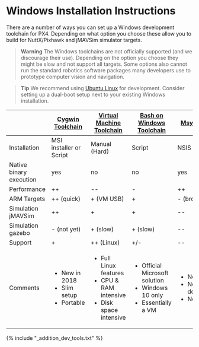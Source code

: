 # Windows Installation Instructions

There are a number of ways you can set up a Windows development toolchain for PX4. Depending on what option you choose these allow you to build for NuttX/Pixhawk and jMAVSim simulator targets.

> **Warning** The Windows toolchains are not officially supported (and we discourage their use). Depending on the option you choose they might be slow and not support all targets. Some options also cannot run the standard robotics software packages many developers use to prototype computer vision and navigation.

<span></span>
> **Tip** We recommend using [Ubuntu Linux](http://ubuntu.com) for development. Consider setting up a dual-boot setup next to your existing Windows installation.

| | [Cygwin Toolchain](../setup/dev_env_windows_cygwin.md) | [Virtual Machine Toolchain](../setup/dev_env_windows_vm.md) | [Bash on Windows Toolchain](../setup/dev_env_windows_bash_on_win.md) | [Msys Toolchain](../setup/dev_env_windows_msys.md) |
|---|---|---|---|---|
| Installation | MSI installer or Script | Manual (Hard) | Script | NSIS Installer |
| Native binary execution | yes | no | no | yes |
| Performance | ++ | -- | - | ++ |
| ARM Targets | ++ (quick) | + (VM USB) | + | - (broken) |
| Simulation jMAVSim | ++ | + | + | -- |
| Simulation gazebo | - (not yet) | + (slow) | + (slow) | -- |
| Support | + | ++ (Linux) | +/- | -- |
| Comments | <ul><li>New in 2018</li><li>Slim setup</li><li>Portable</li></ul> | <ul><li>Full Linux features</li><li>CPU & RAM intensive</li><li>Disk space intensive</li></ul> | <ul><li>Official Microsoft solution</li><li>Windows 10 only</li><li>Essentially a VM</li></ul> | <ul><li>No support</li><li>No documentation</li><li>No simulation</li></ul> |

<!-- import docs for other tools and next steps. -->
{% include "_addition_dev_tools.txt" %}
